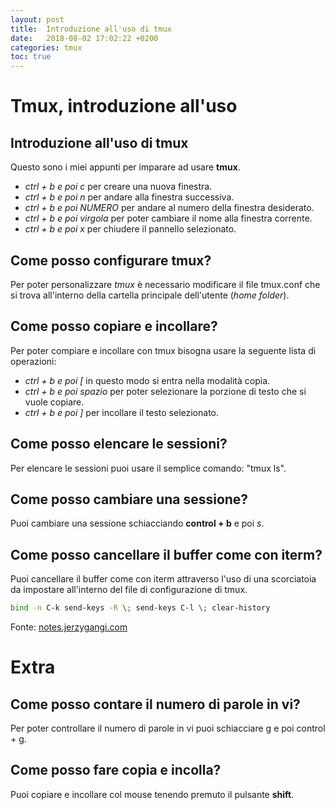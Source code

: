 ```yaml
---
layout: post
title:  Introduzione all'uso di tmux
date:   2018-08-02 17:02:22 +0200
categories: tmux
toc: true
---
```


# Tmux, introduzione all'uso

## Introduzione all'uso di tmux

Questo sono i miei appunti per imparare ad usare **tmux**.

- *ctrl + b e poi c* per creare una nuova finestra.
- *ctrl + b e poi n* per andare alla finestra successiva.
- *ctrl + b e poi NUMERO* per andare al numero della finestra desiderato.
- *ctrl + b e poi virgola* per poter cambiare il nome alla finestra corrente.
- *ctrl + b e poi x* per chiudere il pannello selezionato.

## Come posso configurare tmux?

Per poter personalizzare *tmux* è necessario modificare il file tmux.conf che si trova all'interno della cartella principale dell'utente (_home folder_).

## Come posso copiare e incollare?

Per poter compiare e incollare con tmux bisogna usare la seguente lista di operazioni:

- *ctrl + b e poi [* in questo modo si entra nella modalità copia.
- *ctrl + b e poi spazio* per poter selezionare la porzione di testo che si vuole copiare.
- *ctrl + b e poi ]* per incollare il testo selezionato.

## Come posso elencare le sessioni?

Per elencare le sessioni puoi usare il semplice comando: "tmux ls".

## Come posso cambiare una sessione?

Puoi cambiare una sessione schiacciando **control + b** e poi *s*.

## Come posso cancellare il buffer come con iterm?

Puoi cancellare il buffer come con iterm attraverso l'uso di una scorciatoia da impostare all'interno del file di configurazione di tmux.

```bash
bind -n C-k send-keys -R \; send-keys C-l \; clear-history
```

Fonte: [notes.jerzygangi.com](http://notes.jerzygangi.com/the-only-way-that-actually-works-to-clear-the-screen-in-tmux/)

# Extra

## Come posso contare il numero di parole in vi?

Per poter controllare il numero di parole in vi puoi schiacciare g e poi control + g.

## Come posso fare copia e incolla?

Puoi copiare e incollare col mouse tenendo premuto il pulsante **shift**.
